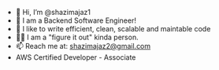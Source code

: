 - 👋 Hi, I’m @shazimajaz1
- 👀 I am a Backend Software Engineer!
- 🌱 I like to write efficient, clean, scalable and maintable code
- ✌🏼 I am a "figure it out" kinda person.
- 📫 Reach me at: shazimajaz2@gmail.com
- AWS Certified Developer - Associate
